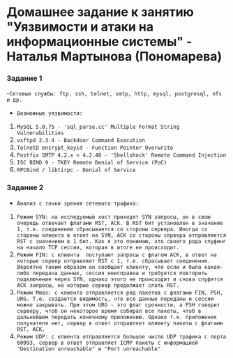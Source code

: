 # Домашнее задание к занятию "Уязвимости и атаки на информационные системы" - Наталья Мартынова (Пономарева)

### Задание 1

-`Сетевые службы: ftp, ssh, telnet, smtp, http, mysql, postgresql, nfs и др.`
- `Возможные уязвимости:`
1. `MySQL 5.0.75 - 'sql_parse.cc' Multiple Format String Vulnerabilities`
2. `vsftpd 2.3.4 - Backdoor Command Execution`
3. `TelnetD encrypt_keyid - Function Pointer Overwrite`
4. `Postfix SMTP 4.2.x < 4.2.48 - 'Shellshock' Remote Command Injection`
5. `ISC BIND 9 - TKEY Remote Denial of Service (PoC)`
6. `RPCBind / libtirpc - Denial of Service`

### Задание 2

- `Анализ с точки зрения сетевого трафика:`
1. `Режим SYN: на исследуемый хост приходят SYN запросы, он в свою очередь отвечает флагами RST, ACK. В RST бит установлен в значение 1, т.е. соединение сбрасывается со стороны сервера. Иногда со стороны клиента в ответ на SYN, ACK со стороны сервера отправляется RST с значением в 1 бит. Как я это понимаю, это своего рода спуфинг на начало TCP сессии, которая в итоге не происходит.`
2. `Режим FIN: с клиента  поступают запросы с флагом ACK, в ответ на которые сервер отправляет RST с 1, т.е. сбрасывает соединение. Вероятно таким образом он сообщает клиенту, что если и была какая-либо передача данных, сессия неисправна и требуется повторить подключение через SYN, однако этого не происходит и снова спуфятся ACK запросы, на которые сервер продолжает слать RST.`
3. `Режим Mmas: с клиента отправляется ряд пакетов с флагами FIN, PSH, URG. Т.е. создается видимость, что все данные переданы и сессии можно закрывать. При этом URG - это флаг срочности, а PSH говорит серверу, чтоб он некоторое время собирал все пакеты, чтоб в дальнейшем передать конечному приложению. Однако т.к. приложения получателя нет, сервер в ответ отправляет клиенту пакеты с флагами RST, ACK.`
4. `Режим UDP: с клиента отправляется большое число UDP трафика с порта 60993, сервер в ответ отправляет ICMP пакеты с информацией "Destination unreachable" и "Port unreachable"` 

